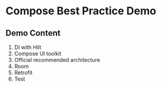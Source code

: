 Compose Best Practice Demo
=================================

Demo Content
------------
1. DI with Hilt
2. Compose UI toolkit
3. Official recommended architecture
4. Room
5. Retrofit
6. Test
